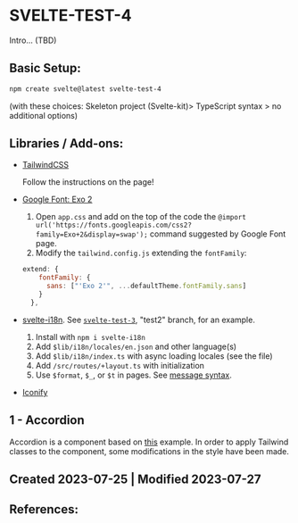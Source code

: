 # SVELTE-TEST-4

Intro... (TBD)
## Basic Setup:
```zsh
npm create svelte@latest svelte-test-4
``` 
(with these choices: Skeleton project (Svelte-kit)> TypeScript syntax > no additional options)

## Libraries / Add-ons:
- [TailwindCSS](https://tailwindcss.com/docs/guides/sveltekit) 

  Follow the instructions on the page!

- [Google Font: Exo 2](https://fonts.google.com/specimen/Exo+2?query=exo+2)

  1. Open `app.css` and add on the top of the code the `@import url('https://fonts.googleapis.com/css2?family=Exo+2&display=swap');` command suggested by Google Font page.
  2. Modify the `tailwind.config.js` extending the `fontFamily`: 
  ```js
  extend: {
      fontFamily: {
        sans: ["'Exo 2'", ...defaultTheme.fontFamily.sans]
      }
    },  
  ```
- [svelte-i18n](https://www.npmjs.com/package/svelte-i18n). See [`svelte-test-3`](https://github.com/andrealacamera/svelte-test-3), "test2" branch, for an example. 

  1. Install with `npm i svelte-i18n`
  2. Add `$lib/i18n/locales/en.json` and other language(s) 
  3. Add `$lib/i18n/index.ts` with async loading locales (see the file)
  4. Add `/src/routes/+layout.ts` with initialization
  5. Use `$format`, `$_`, or `$t` in pages. See [message syntax](https://formatjs.io/docs/core-concepts/icu-syntax).

- [Iconify](https://iconify.design/) 

## 1 - Accordion

Accordion is a component based on [this](https://svelte.dev/repl/c109f83f3c114cb7829f04fe2440ef94?version=4.1.1) example. In order to apply Tailwind classes to the component, some modifications in the style have been made.


## Created 2023-07-25 | Modified 2023-07-27

## References:
